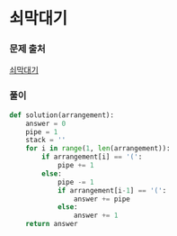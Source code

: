# 쇠막대기


### 문제 출처
[쇠막대기](https://programmers.co.kr/learn/courses/30/lessons/42585)


### 풀이
```python
def solution(arrangement):
    answer = 0
    pipe = 1
    stack = ''
    for i in range(1, len(arrangement)):
        if arrangement[i] == '(':
            pipe += 1
        else:
            pipe -= 1
            if arrangement[i-1] == '(':
                answer += pipe
            else:
                answer += 1
    return answer
```